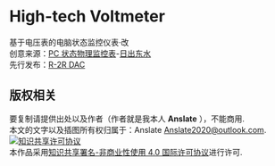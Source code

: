 # High-tech Voltmeter

基于电压表的电脑状态监控仪表·改  
创意来源：[PC 状态物理监控表](https://github.com/ShaderFallback/CpuRamGet)-[日出东水](https://space.bilibili.com/319287192)  
先行发布：[R-2R DAC](./R2R%20DAC.md)

## 版权相关
要复制请提供出处以及作者（作者就是我本人 **Anslate** ），不能商用.  
本文的文字以及插图所有权归属于：Anslate Anslate2020@outlook.com.  
<a rel="license" href="http://creativecommons.org/licenses/by-nc/4.0/"><img alt="知识共享许可协议" style="border-width:0" src="https://i.creativecommons.org/l/by-nc/4.0/88x31.png" /></a><br />本作品采用<a rel="license" href="http://creativecommons.org/licenses/by-nc/4.0/">知识共享署名-非商业性使用 4.0 国际许可协议</a>进行许可.  